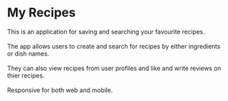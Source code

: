 # My Recipes

This is an application for saving and searching your favourite recipes.<br></br>
The app allows users to create and search for recipes by either ingredients or dish names.<br></br> 
They can also view recipes from user profiles and like and write reviews on thier recipes.<br></br>
Responsive for both web and mobile.